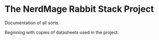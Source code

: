 # The NerdMage Rabbit Stack  Project

Documentation of all sorts.

Beginning with copies of datasheets used in the project.
